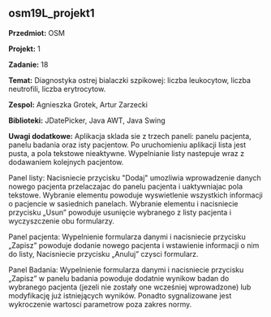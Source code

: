 ## osm19L_projekt1

**Przedmiot:** OSM

**Projekt:** 1

**Zadanie:** 18

**Temat:** Diagnostyka ostrej bialaczki szpikowej: liczba leukocytow, liczba neutrofili, liczba erytrocytow.

**Zespol:** Agnieszka Grotek, Artur Zarzecki

**Biblioteki:** JDatePicker, Java AWT, Java Swing

**Uwagi dodatkowe:** Aplikacja sklada sie z trzech paneli: panelu pacjenta, panelu badania oraz isty pacjentow.
 Po uruchomieniu aplikacji lista jest pusta, a pola tekstowe nieaktywne. Wypelnianie listy nastepuje
wraz z dodawaniem kolejnych pacjentow.

Panel listy:
Nacisniecie przycisku "Dodaj" umozliwia wprowadzenie danych nowego pacjenta przelaczajac do panelu pacjenta i uaktywniajac pola tekstowe.
Wybranie elementu powoduje wyswietlenie wszystkich informacji o pacjencie w sasiednich panelach.
Wybranie elementu i nacisniecie przycisku „Usun”
powoduje usunięcie wybranego z listy pacjenta i wyczyszczenie obu formularzy.

Panel pacjenta:
Wypelnienie formularza danymi i nacisniecie przycisku
„Zapisz” powoduje dodanie nowego pacjenta i wstawienie informacji o nim do listy,
Nacisniecie przycisku „Anuluj” czysci formularz.

Panel Badania:
Wypelnienie formularza danymi i nacisniecie przycisku „Zapisz” w panelu badania powoduje dodatnie wynikow badan do wybranego pacjenta (jezeli
nie zostały one wcześniej wprowadzone) lub modyfikację już istniejących wyników. Ponadto sygnalizowane jest wykroczenie wartosci parametrow poza zakres normy.

